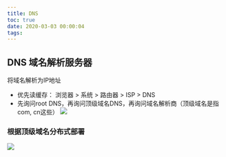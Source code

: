 ```yaml
---
title: DNS
toc: true
date: 2020-03-03 00:00:04
tags:
---
```


## DNS 域名解析服务器
将域名解析为IP地址
* 优先读缓存： 浏览器 > 系统 > 路由器 > ISP > DNS
* 先询问root DNS，再询问顶级域名DNS，再询问域名解析商（顶级域名是指com, cn这些）
![](/img/Snip20200304_12.png)


### 根据顶级域名分布式部署
![](/img/Snip20200304_13.png)
